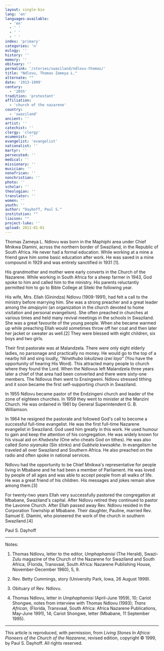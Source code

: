 ```yaml
---
layout: single-bio
lang: 'en'
languages-available:
  - 'en'
  - ' '
  - ' '
  - ' '
index: 'primary'
categories: 'n'
eulogy: ''
history: ''
memory: ''
obituary: ''
permalink: '/stories/swaziland/ndlovu-thomas/'
title: "Ndlovu, Thomas Zameya L."
alternate: ""
date: '1913-1999'
century:
  - '20th'
tradition: 'protestant'
affiliation:
  - 'church of the nazarene'
country:
  - 'swaziland'
ancient: ''
artist: ''
catechist: ''
clergy: 'clergy'
ecumenist: ''
evangelist: 'evangelist'
nationalist: ''
martyr: ''
persecuted: ''
medical: ''
missionary: ''
musician: ''
nonafrican: ''
nonchristian: ''
photo: ''
scholar: ''
theologian: ''
translator: ''
women: ''
youth: ''
author: "Dayhoff, Paul S."
institution: ""
liaison: ""
project-luke: ''
upload: 2011-01-01
---
```




Thomas Zameya L. Ndlovu was born in the Maphiphi area under Chief Mnikwa Dlamini, across the northern border of Swaziland, in the Republic of South Africa.  He never had a formal education.  While working at a mine a friend gave him some basic education after work.  He was saved in a mine compound in 1929 and was entirely sanctified in 1931 [1].

His grandmother and mother were early converts in the Church of the Nazarene.  While working in South Africa for a sheep farmer in 1943, God spoke to him and called him to the ministry.  His parents reluctantly permitted him to go to Bible College at Siteki the following year.

His wife, Mrs. Ellah (Ginindza) Ndlovu (1909-1991), had felt a call to the ministry before marrying him.  She was a strong preacher and a great leader among the *amajoyini* (an organization in the church devoted to home visitation and personal evangelism).  She often preached in churches at various times and held many revival meetings in the schools in Swaziland.  She was a great favourite of the young people.  When she became warmed up while preaching Ellah would sometimes throw off her coat and then later her jacket or sweater as well.[2]   They were blessed with eight children, six boys and two girls.

Their first pastorate was at Malandzela.  There were only eight elderly ladies, no parsonage and practically no money.  He would go to the top of a nearby hill and sing loudly, "*Ninethuba lokulizwa izwi layo*" (You have the opportunity of hearing His Word).  This attracted many people to church where they found the Lord.  When the Ndlovus left Malandzela three years later a chief of that area had been converted and there were sixty-one members.  The Ndlovus then went to Ensingweni.  Ndlovu stressed tithing and it soon became the first self-supporting church in Swaziland.

In 1955 Ndlovu became pastor of the Endzingeni church and leader of the zone of eighteen churches. In 1959 they went to minister at the Manzini Church.  He was ordained in 1961 by General Superintendent G. B. Williamson.

In 1964 he resigned the pastorate and followed God's call to become a successful full-time evangelist.  He was the first full-time Nazarene evangelist in Swaziland.  God used him greatly in this work. He used humour to gain and keep the attention of his congregation. He was widely known for his visual aid on *Khebeshe* (One who cheats God on tithes).  He was also called *Sono siyanuka* (Sin stinks) and  *Gubhela kwesakhe*.  In evangelism he traveled all over Swaziland and Southern Africa.  He also preached on the radio and often spoke in national services.

Ndlovu had the opportunity to be Chief Mnikwa's representative for people living in Mbabane and he had been a member of Parliament.  He was loved by people of all ages and was able to accept people from all walks of life.  He was a great friend of his children.  His messages and jokes remain alive among them.[3]

For twenty-two years Ellah very successfully pastored the congregation at Mbabane, Swaziland's capital.  After Ndlovu retired they continued to pastor the Lavonne Church.   After Ellah passed away Rev. Ndlovu resided in the Corporation Township at Mbabane. Their daughter, Pauline, married Rev. Samuel E. Dlamini, who pioneered the work of the church in southern Swaziland.[4]

Paul S. Dayhoff

---
Notes:

1. Thomas Ndlovu, letter to the editor, *Umphaphamisi* (The Herald), Swazi-Zulu magazine of the Church of the Nazarene for Swaziland and South Africa, (Florida, Transvaal, South Africa: Nazarene Publishing House, November-December 1960), 5, 9.

2. Rev. Betty Cummings, story (University Park, Iowa, 26 August 1999).

3. Obituary of Rev. Ndlovu.

4. Thomas Ndlovu, letter in *Umphaphamisi* (April-June 1959), 10; Cariot Shongwe, notes from interview with Thomas Ndlovu (1993); *Trans African,* (Florida, Transvaal, South Africa: Africa Nazarene Publications, May-June 1991), 14; Cariot Shongwe, letter (Mbabane, 11 September 1995).

---

This article is reproduced, with permission, from *Living Stones In Africa: Pioneers of the Church of the Nazarene*, revised edition, copyright &copy; 1999, by Paul S. Dayhoff.  All rights reserved.
